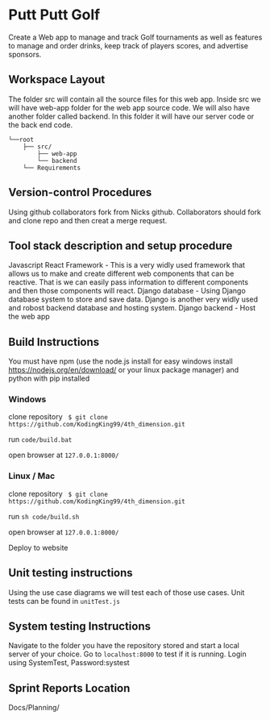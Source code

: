 # Putt Putt Golf
Create a Web app to manage and track Golf tournaments as well as features to manage and order drinks, keep track of players scores, and advertise sponsors. 

## Workspace Layout
The folder src will contain all the source files for this web app. Inside src we will have web-app folder for the web app source code. We will also have another folder called backend. In this folder it will have our server code or the back end code. 
```
└──root
    ├── src/
        ├── web-app
        └── backend
    └── Requirements
```
## Version-control Procedures

Using github collaborators fork from Nicks github. Collaborators should fork and clone repo and then creat a merge request.

## Tool stack description and setup procedure

Javascript React Framework - This is a very widly used framework that allows us to make and create different web components that can be reactive. That is we can easily pass information to different components and then those components will react.
Django database - Using Django database system to store and save data. Django is another very widly used and robost backend database and hosting system.
Django backend - Host the web app

## Build Instructions
You must have npm (use the node.js install for easy windows install https://nodejs.org/en/download/ or your linux package manager) and python with pip installed
### Windows
clone repository ` $ git clone https://github.com/KodingKing99/4th_dimension.git` 

run `code/build.bat`

open browser at `127.0.0.1:8000/`


### Linux / Mac
clone repository ` $ git clone https://github.com/KodingKing99/4th_dimension.git` 

run `sh code/build.sh`

open browser at `127.0.0.1:8000/`



Deploy to website
## Unit testing instructions

Using the use case diagrams we will test each of those use cases. Unit tests can be found in ```unitTest.js```

## System testing Instructions
Navigate to the folder you have the repository stored and start a local server of your choice. Go to ```localhost:8000``` to test if it is running. Login using SystemTest, Password:systest


## Sprint Reports Location
Docs/Planning/
